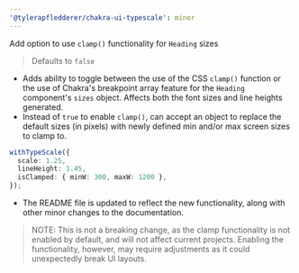 ```yaml
---
'@tylerapfledderer/chakra-ui-typescale': minor
---
```


Add option to use `clamp()` functionality for `Heading` sizes

> Defaults to `false`

- Adds ability to toggle between the use of the CSS `clamp()` function or the use of Chakra's breakpoint array feature for the `Heading` component's `sizes` object. Affects both the font sizes and line heights generated.
- Instead of `true` to enable `clamp()`, can accept an object to replace the default sizes (in pixels) with newly defined min and/or max screen sizes to clamp to.

```ts
withTypeScale({
  scale: 1.25,
  lineHeight: 1.45,
  isClamped: { minW: 300, maxW: 1200 },
});
```

- The README file is updated to reflect the new functionality, along with other minor changes to the documentation.

> NOTE: This is not a breaking change, as the clamp functionality is not enabled by default, and will not affect current projects. Enabling the functionality, however, may require adjustments as it could unexpectedly break UI layouts.
